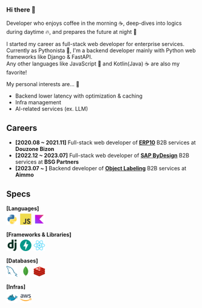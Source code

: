### Hi there 👋

<!--
**ellisjoe611/ellisjoe611** is a ✨ _special_ ✨ repository because its `README.md` (this file) appears on your GitHub profile.

Here are some ideas to get you started:

- 🔭 I’m currently working on ...
- 🌱 I’m currently learning ...
- 👯 I’m looking to collaborate on ...
- 🤔 I’m looking for help with ...
- 💬 Ask me about ...
- 📫 How to reach me: ...
- 😄 Pronouns: ...
- ⚡ Fun fact: ...
-->

Developer who enjoys coffee in the morning ☕, deep-dives into logics during daytime 🔥, and prepares the future at night 🌙

I started my career as full-stack web developer for enterprise services.<br/>
Currently as Pythonista 🐍, I'm a backend developer mainly with Python web frameworks like Django & FastAPI.<br/>
Any other languages like JavaScript 📜 and Kotlin(Java) ☕ are also my favorite!

My personal interests are... 👀
* Backend lower latency with optimization & caching
* Infra management
* AI-related services (ex. LLM)



## Careers
* **[2020.08 ~ 2021.11]** Full-stack web developer of **[ERP10](https://www.douzone.com/product/erp10.jsp)** B2B services at **Douzone Bizon**
* **[2022.12 ~ 2023.07]** Full-stack web developer of **[SAP ByDesign](https://www.sap-bydesign.com)** B2B services at **BSG Partners**
* **[2023.07 ~ ]** Backend developer of **[Object Labeling](https://www.aimmo.ai/services/ai-data-managed)** B2B services at **Aimmo**



## Specs
**[Languages]**
<br/>
<img src="./logos/python.png" height="30px" style="margin: 5px 2px 0px 0px;"/>
<img src="./logos/javascript.png" height="30px" style="margin: 5px 2px 0px 0px;"/>
<img src="./logos/kotlin.png" height="30px" style="margin: 5px 2px 0px 0px;"/>
<br/>

**[Frameworks & Libraries]**
<br/>
<img src="./logos/django.png" height="30px" style="margin: 5px 2px 0px 0px;"/>
<img src="./logos/fastapi.png" height="30px" style="margin: 5px 2px 0px 0px;"/>
<img src="./logos/react.png" height="30px" style="margin: 5px 2px 0px 0px;"/>
<br/>

**[Databases]**
<br/>
<img src="./logos/mysql.png" height="30px" style="margin: 5px 2px 0px 0px;"/>
<img src="./logos/mongodb.png" height="30px" style="margin: 5px 2px 0px 0px;"/>
<img src="./logos/redis.png" height="30px" style="margin: 5px 2px 0px 0px;"/>
<br/>

**[Infras]**
<br/>
<img src="./logos/docker.png" height="30px" style="margin: 5px 2px 0px 0px;"/>
<img src="./logos/aws.png" height="30px" style="margin: 5px 2px 0px 0px;"/>
<br/>
